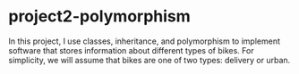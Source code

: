 # project2-polymorphism
In this project, I use classes, inheritance, and polymorphism to implement software that stores information about different types of bikes. For simplicity, we will assume that bikes are one of two types: delivery or urban.

